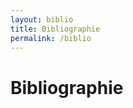 ```yaml
---
layout: biblio
title: Bibliographie
permalink: /biblio
---
```


# Bibliographie

<script src="https://bibbase.org/show?bib=https://www.davidbouvier.ch/assets/dbouvier_bibliographie.bib&jsonp=1">
</script>
